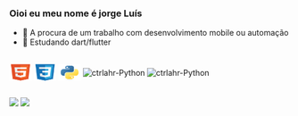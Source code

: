 ### Oioi eu meu nome é jorge Luís



- 🔭 A procura de um trabalho com desenvolvimento mobile ou automação
- 🌱 Estudando dart/flutter



<div style="display: inline_block"><br>
  <img align="center" alt="ctrlahr-HTML" height="30" width="40" src="https://raw.githubusercontent.com/devicons/devicon/master/icons/html5/html5-original.svg">
  <img align="center" alt="ctrlahr-CSS" height="30" width="40" src="https://raw.githubusercontent.com/devicons/devicon/master/icons/css3/css3-original.svg">
  <img align="center" alt="ctrlahr-Python" height="30" width="40" src="https://raw.githubusercontent.com/devicons/devicon/master/icons/python/python-original.svg">
  <img align="center" alt="ctrlahr-Python" height="30" width="40" src="https://cdn.jsdelivr.net/gh/devicons/devicon@latest/icons/dart/dart-original.svg">
  <img align="center" alt="ctrlahr-Python" height="30" width="40" src="https://cdn.jsdelivr.net/gh/devicons/devicon@latest/icons/flutter/flutter-original.svg">
</div>

##

<div> 
  <a href="https://www.instagram.com/ctrlahr/" target="_blank"><img src="https://img.shields.io/badge/-Instagram-%23E4405F?style=for-the-badge&logo=instagram&logoColor=white" target="_blank"></a>
  <a href="https://www.linkedin.com/in/jorge-lu%C3%ADs-2578992b9/" target="_blank"><img src="https://img.shields.io/badge/LinkedIn-0077B5?style=for-the-badge&logo=linkedin&logoColor=white" target="_blank"></a> 
  
</div>
